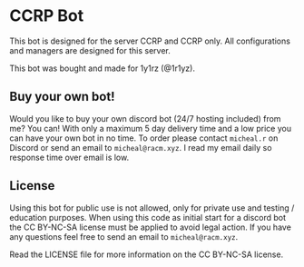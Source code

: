 # CCRP Bot
This bot is designed for the server CCRP and CCRP only. All configurations and managers are designed for this server.

This bot was bought and made for 1y1rz (@1r1yz).

## Buy your own bot!
Would you like to buy your own discord bot (24/7 hosting included) from me? You can! With only a maximum 5 day delivery time and a low price you can have your own bot in no time. To order please contact `micheal.r` on Discord or send an email to `micheal@racm.xyz`. I read my email daily so response time over email is low.

## License
Using this bot for public use is not allowed, only for private use and testing / education purposes. When using this code as initial start for a discord bot the CC BY-NC-SA license must be applied to avoid legal action. If you have any questions feel free to send an email to `micheal@racm.xyz`.

Read the LICENSE file for more information on the CC BY-NC-SA license.